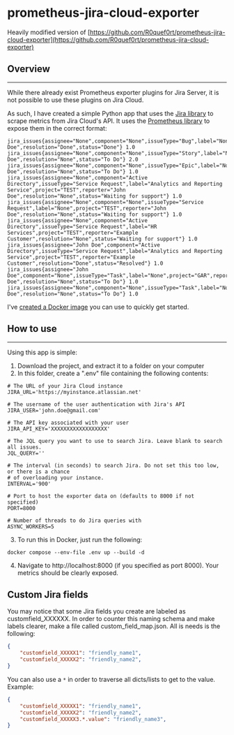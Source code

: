 # prometheus-jira-cloud-exporter

Heavily modified version of [https://github.com/R0quef0rt/prometheus-jira-cloud-exporter](https://github.com/R0quef0rt/prometheus-jira-cloud-exporter)

## Overview
---
While there already exist Prometheus exporter plugins for Jira Server, it is not possible to use these plugins on Jira Cloud.

As such, I have created a simple Python app that uses the [Jira library](https://github.com/pycontribs/jira) to scrape metrics from Jira Cloud's API. It uses the [Prometheus library](https://github.com/prometheus/client_python) to expose them in the correct format:

```
jira_issues{assignee="None",component="None",issueType="Bug",label="None",project="TTT",reporter="John Doe",resolution="Done",status="Done"} 1.0
jira_issues{assignee="None",component="None",issueType="Story",label="None",project="TTT",reporter="John Doe",resolution="None",status="To Do"} 2.0
jira_issues{assignee="None",component="None",issueType="Epic",label="None",project="TTT",reporter="John Doe",resolution="None",status="To Do"} 1.0
jira_issues{assignee="None",component="Active Directory",issueType="Service Request",label="Analytics and Reporting Service",project="TEST",reporter="John Doe",resolution="None",status="Waiting for support"} 1.0
jira_issues{assignee="None",component="None",issueType="Service Request",label="None",project="TEST",reporter="John Doe",resolution="None",status="Waiting for support"} 1.0
jira_issues{assignee="None",component="Active Directory",issueType="Service Request",label="HR Services",project="TEST",reporter="Example Customer",resolution="None",status="Waiting for support"} 1.0
jira_issues{assignee="John Doe",component="Active Directory",issueType="Service Request",label="Analytics and Reporting Service",project="TEST",reporter="Example Customer",resolution="Done",status="Resolved"} 1.0
jira_issues{assignee="John Doe",component="None",issueType="Task",label="None",project="GAR",reporter="John Doe",resolution="None",status="To Do"} 1.0
jira_issues{assignee="None",component="None",issueType="Task",label="None",project="GAR",reporter="John Doe",resolution="None",status="To Do"} 1.0
```

I've [created a Docker image](https://hub.docker.com/repository/docker/roquefort/prometheus-jira-cloud-exporter) you can use to quickly get started.

## How to use
---
Using this app is simple:

1. Download the project, and extract it to a folder on your computer
2. In this folder, create a ".env" file containing the following contents:
```
# The URL of your Jira Cloud instance
JIRA_URL='https://myinstance.atlassian.net'

# The username of the user authentication with Jira's API
JIRA_USER='john.doe@gmail.com'

# The API key associated with your user
JIRA_API_KEY='XXXXXXXXXXXXXXXXXX'

# The JQL query you want to use to search Jira. Leave blank to search all issues.
JQL_QUERY=''

# The interval (in seconds) to search Jira. Do not set this too low, or there is a chance
# of overloading your instance.
INTERVAL='900'

# Port to host the exporter data on (defaults to 8000 if not specified)
PORT=8000

# Number of threads to do Jira queries with
ASYNC_WORKERS=5
```
3. To run this in Docker, just run the following:
```
docker compose --env-file .env up --build -d
```
4. Navigate to http://localhost:8000 (if you specified as port 8000). Your metrics should be clearly exposed.

## Custom Jira fields

You may notice that some Jira fields you create are labeled as customfield_XXXXXX. In order to counter this naming schema and make labels clearer, make a file called custom_field_map.json. All is needs is the following:

```json
{
    "customfield_XXXXX1": "friendly_name1",
    "customfield_XXXXX2": "friendly_name2",
}
```

You can also use a `*` in order to traverse all dicts/lists to get to the value. Example:

```json
{
    "customfield_XXXXX1": "friendly_name1",
    "customfield_XXXXX2": "friendly_name2",
    "customfield_XXXXX3.*.value": "friendly_name3",
}
```
